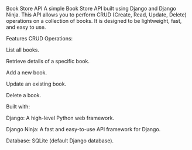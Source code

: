 Book Store API
A simple Book Store API built using Django and Django Ninja. This API allows you to perform CRUD (Create, Read, Update, Delete) operations on a collection of books. It is designed to be lightweight, fast, and easy to use.

Features
CRUD Operations:

List all books.

Retrieve details of a specific book.

Add a new book.

Update an existing book.

Delete a book.

Built with:

Django: A high-level Python web framework.

Django Ninja: A fast and easy-to-use API framework for Django.

Database: SQLite (default Django database).
